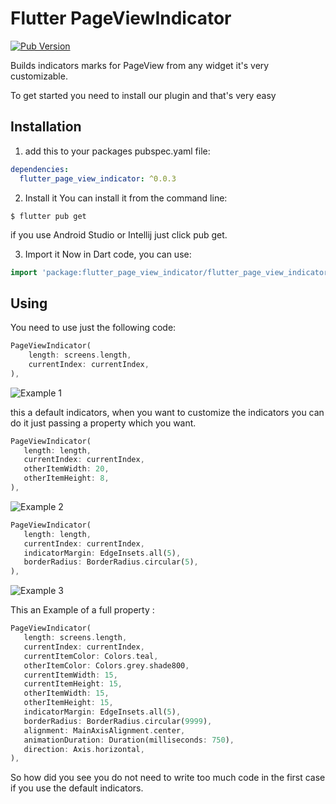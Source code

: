 # Flutter PageViewIndicator
[![Pub Version](https://img.shields.io/pub/v/flutter_page_view_indicator?color=blue&logo=dart)](https://pub.dev/packages/flutter_page_view_indicator)

Builds indicators marks for PageView from any widget it's very customizable.

To get started you need to install our plugin and that's very easy
## Installation

1) add this to your packages pubspec.yaml file: 
```yaml
dependencies:
  flutter_page_view_indicator: ^0.0.3
```

2) Install it 
You can install it from the command line:
```
$ flutter pub get
```
if you use Android Studio or Intellij just click pub get.

3) Import it 
Now in Dart code, you can use:
```dart
import 'package:flutter_page_view_indicator/flutter_page_view_indicator.dart';
```

## Using
 
You need to use just the following code: 
```dart
PageViewIndicator(
    length: screens.length,
    currentIndex: currentIndex,
),
```
![Example 1](example1.gif)

this a default indicators, when you want to customize the indicators 
you can do it just passing a property which you want.

```dart
PageViewIndicator(
   length: length,
   currentIndex: currentIndex,
   otherItemWidth: 20,
   otherItemHeight: 8,
),
```
![Example 2](example2.gif)

```dart
PageViewIndicator(
   length: length,
   currentIndex: currentIndex,
   indicatorMargin: EdgeInsets.all(5),
   borderRadius: BorderRadius.circular(5),
),
```
![Example 3](example3.gif)

This an Example of a full property :
```dart
PageViewIndicator(
   length: screens.length,
   currentIndex: currentIndex,
   currentItemColor: Colors.teal,
   otherItemColor: Colors.grey.shade800,
   currentItemWidth: 15,
   currentItemHeight: 15,
   otherItemWidth: 15,
   otherItemHeight: 15,
   indicatorMargin: EdgeInsets.all(5),
   borderRadius: BorderRadius.circular(9999),
   alignment: MainAxisAlignment.center,
   animationDuration: Duration(milliseconds: 750),
   direction: Axis.horizontal,
),
```
So how did you see you do not need to write too much code in the first case if you use the default indicators.
